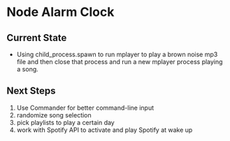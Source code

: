 # Node Alarm Clock

## Current State
* Using child_process.spawn to run mplayer to play a brown noise mp3 file and then close that process and run a new mplayer process playing a song.

## Next Steps
1. Use Commander for better command-line input
2. randomize song selection
3. pick playlists to play a certain day
4. work with Spotify API to activate and play Spotify at wake up